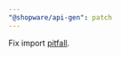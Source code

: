 ```yaml
---
"@shopware/api-gen": patch
---
```


Fix import [pitfall](https://github.com/dotenv-org/examples/blob/master/usage/dotenv-es6-import-pitfall/invalid.mjs).
